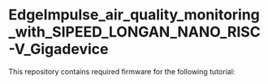 # EdgeImpulse_air_quality_monitoring_with_SIPEED_LONGAN_NANO_RISC-V_Gigadevice

This repository contains required firmware for the following tutorial:
